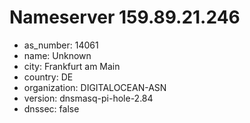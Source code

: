 # Nameserver 159.89.21.246

* as_number: 14061
* name: Unknown
* city: Frankfurt am Main
* country: DE
* organization: DIGITALOCEAN-ASN
* version: dnsmasq-pi-hole-2.84
* dnssec: false
